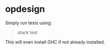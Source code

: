 # opdesign

Simply run tests using:
> stack test

This will even install GHC if not already installed.
